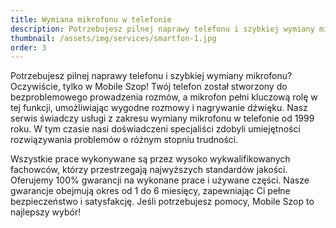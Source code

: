 ```yaml
---
title: Wymiana mikrofonu w telefonie
description: Potrzebujesz pilnej naprawy telefonu i szybkiej wymiany mikrofonu? Oczywiście, tylko w Mobile Szop! Twój telefon został stworzony do bezproblemowego prowadzenia rozmów, a mikrofon pełni kluczową rolę w tej funkcji, umożliwiając wygodne rozmowy i nagrywanie dźwięku.
thumbnail: /assets/img/services/smartfon-1.jpg
order: 3
---
```


Potrzebujesz pilnej naprawy telefonu i szybkiej wymiany mikrofonu? Oczywiście, tylko w Mobile Szop! Twój telefon został stworzony do bezproblemowego prowadzenia rozmów, a mikrofon pełni kluczową rolę w tej funkcji, umożliwiając wygodne rozmowy i nagrywanie dźwięku. Nasz serwis świadczy usługi z zakresu wymiany mikrofonu w telefonie od 1999 roku. W tym czasie nasi doświadczeni specjaliści zdobyli umiejętności rozwiązywania problemów o różnym stopniu trudności.

Wszystkie prace wykonywane są przez wysoko wykwalifikowanych fachowców, którzy przestrzegają najwyższych standardów jakości. Oferujemy 100% gwarancji na wykonane prace i używane części. Nasze gwarancje obejmują okres od 1 do 6 miesięcy, zapewniając Ci pełne bezpieczeństwo i satysfakcję. Jeśli potrzebujesz pomocy, Mobile Szop to najlepszy wybór!
